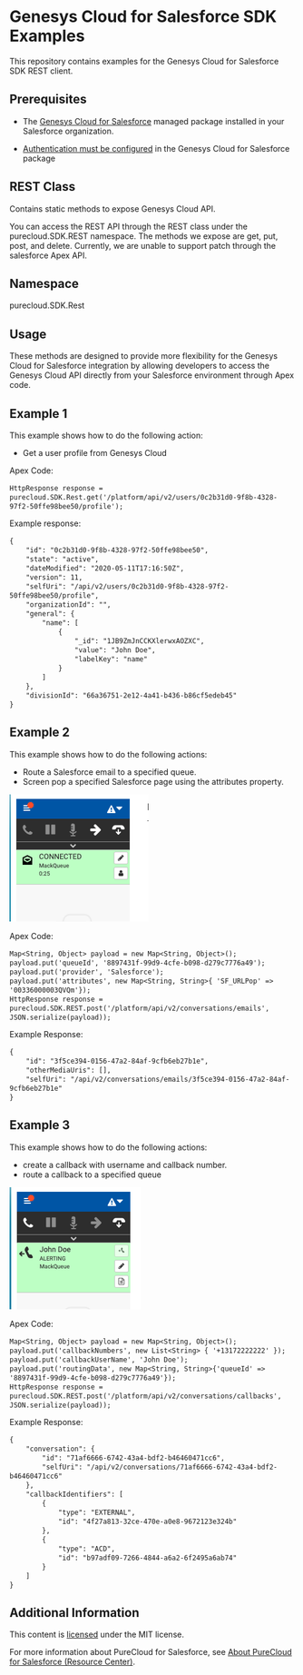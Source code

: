 # Genesys Cloud for Salesforce SDK Examples
This repository contains examples for the Genesys Cloud for Salesforce SDK REST client.

## Prerequisites

* The [Genesys Cloud for Salesforce](https://appexchange.salesforce.com/appxListingDetail?listingId=a0N30000000pvMdEAI) managed package installed in your Salesforce organization.

* [Authentication must be configured](https://help.mypurecloud.com/articles/configure-authentication/) in the Genesys Cloud for Salesforce package 

## REST Class

Contains static methods to expose Genesys Cloud API.

You can access the REST API through the REST class under the purecloud.SDK.REST namespace. The methods we expose are get, put, post, and delete. Currently, we are unable to support patch through the salesforce Apex API.

## Namespace

purecloud.SDK.Rest

## Usage

These methods are designed to provide more flexibility for the Genesys Cloud for Salesforce integration by allowing developers to access the Genesys Cloud API directly from your Salesforce environment through Apex code.

## Example 1

This example shows how to do the following action:
* Get a user profile from Genesys Cloud

Apex Code:

    HttpResponse response = purecloud.SDK.Rest.get('/platform/api/v2/users/0c2b31d0-9f8b-4328-97f2-50ffe98bee50/profile');

Example response:

    {
        "id": "0c2b31d0-9f8b-4328-97f2-50ffe98bee50",
        "state": "active",
        "dateModified": "2020-05-11T17:16:50Z",
        "version": 11,
        "selfUri": "/api/v2/users/0c2b31d0-9f8b-4328-97f2-50ffe98bee50/profile",
        "organizationId": "",
        "general": {
            "name": [
                {
                    "_id": "1JB9ZmJnCCKXlerwxAOZXC",
                    "value": "John Doe",
                    "labelKey": "name"
                }
            ]
        },
        "divisionId": "66a36751-2e12-4a41-b436-b86cf5edeb45"
    }

## Example 2

This example shows how to do the following actions:
* Route a Salesforce email to a specified queue.
* Screen pop a specified Salesforce page using the attributes property.

![Resulting Action](https://github.com/MyPureCloud/purecloud-for-salesforce-examples/blob/sdk-rest-api-examples/src/SDK/sdk-rest-examples/assets/img/email-example.png)

Apex Code:

    Map<String, Object> payload = new Map<String, Object>();
    payload.put('queueId', '8897431f-99d9-4cfe-b098-d279c7776a49');
    payload.put('provider', 'Salesforce');
    payload.put('attributes', new Map<String, String>{ 'SF_URLPop' => '00336000003QVQm'}); 
    HttpResponse response = purecloud.SDK.REST.post('/platform/api/v2/conversations/emails', JSON.serialize(payload));

Example Response:

    {
        "id": "3f5ce394-0156-47a2-84af-9cfb6eb27b1e",
        "otherMediaUris": [],
        "selfUri": "/api/v2/conversations/emails/3f5ce394-0156-47a2-84af-9cfb6eb27b1e"
    }

## Example 3

This example shows how to do the following actions:
* create a callback with username and callback number.
* route a callback to a specified queue

![Resulting Action](https://github.com/MyPureCloud/purecloud-for-salesforce-examples/blob/sdk-rest-api-examples/src/SDK/sdk-rest-examples/assets/img/callback-example.png)

Apex Code:

    Map<String, Object> payload = new Map<String, Object>();
    payload.put('callbackNumbers', new List<String> { '+13172222222' });
    payload.put('callbackUserName', 'John Doe');
    payload.put('routingData', new Map<String, String>{'queueId' => '8897431f-99d9-4cfe-b098-d279c7776a49'});
    HttpResponse response = purecloud.SDK.REST.post('/platform/api/v2/conversations/callbacks', JSON.serialize(payload));

Example Response:

    {
        "conversation": {
            "id": "71af6666-6742-43a4-bdf2-b46460471cc6",
            "selfUri": "/api/v2/conversations/71af6666-6742-43a4-bdf2-b46460471cc6"
        },
        "callbackIdentifiers": [
            {
                "type": "EXTERNAL",
                "id": "4f27a813-32ce-470e-a0e8-9672123e324b"
            },
            {
                "type": "ACD",
                "id": "b97adf09-7266-4844-a6a2-6f2495a6ab74"
            }
        ]
    }

## Additional Information

This content is [licensed](LICENSE) under the MIT license.

For more information about PureCloud for Salesforce, see [About PureCloud for Salesforce (Resource Center)](https://help.mypurecloud.com/?p=65221).